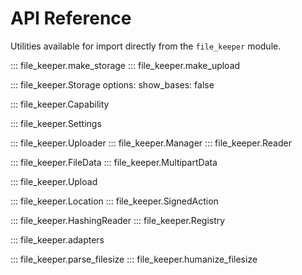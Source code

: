 # API Reference

Utilities available for import directly from the `file_keeper` module.

::: file_keeper.make_storage
::: file_keeper.make_upload

::: file_keeper.Storage
    options:
        show_bases: false

::: file_keeper.Capability

::: file_keeper.Settings

::: file_keeper.Uploader
::: file_keeper.Manager
::: file_keeper.Reader

::: file_keeper.FileData
::: file_keeper.MultipartData

::: file_keeper.Upload

::: file_keeper.Location
::: file_keeper.SignedAction


::: file_keeper.HashingReader
::: file_keeper.Registry


::: file_keeper.adapters

::: file_keeper.parse_filesize
::: file_keeper.humanize_filesize
